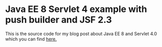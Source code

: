 # Java EE 8 Servlet 4 example with push builder and JSF 2.3

This is the source code for my blog post about Java EE 8 and Servlet 4.0 which you can find <a href="https://petrakus.com/2018/04/java-ee-8-servlet-4/" target="_blank">here.</a>

